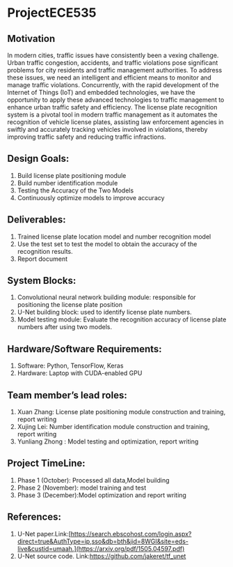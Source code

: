 # ProjectECE535
## Motivation
In modern cities, traffic issues have consistently been a vexing challenge. Urban traffic congestion, accidents, and traffic violations pose significant problems for city residents and traffic management authorities. To address these issues, we need an intelligent and efficient means to monitor and manage traffic violations. Concurrently, with the rapid development of the Internet of Things (IoT) and embedded technologies, we have the opportunity to apply these advanced technologies to traffic management to enhance urban traffic safety and efficiency. The license plate recognition system is a pivotal tool in modern traffic management as it automates the recognition of vehicle license plates, assisting law enforcement agencies in swiftly and accurately tracking vehicles involved in violations, thereby improving traffic safety and reducing traffic infractions.
## Design Goals:
1. Build license plate positioning module
2. Build number identification module
3. Testing the Accuracy of the Two Models
4. Continuously optimize models to improve accuracy
## Deliverables: 
1. Trained license plate location model and number recognition model
2. Use the test set to test the model to obtain the accuracy of the recognition results.
3. Report document
## System Blocks:
1. Convolutional neural network building module: responsible for positioning the license plate position
2. U-Net building block: used to identify license plate numbers.
3. Model testing module: Evaluate the recognition accuracy of license plate numbers after using two models.
## Hardware/Software Requirements:
1. Software: Python, TensorFlow, Keras
2. Hardware: Laptop with CUDA-enabled GPU
## Team member’s lead roles:
1. Xuan Zhang: License plate positioning module construction and training, report writing
2. Xujing Lei: Number identification module construction and training, report writing
3. Yunliang Zhong : Model testing and  optimization, report writing
## Project TimeLine:
1. Phase 1 (October): Processed all data,Model building
2. Phase 2 (November): model training and test
3. Phase 3 (December):Model optimization and report writing
## References:
1. U-Net paper.Link:[https://search.ebscohost.com/login.aspx?direct=true&AuthType=ip,sso&db=bth&jid=8WGI&site=eds-live&custid=umaah.](https://arxiv.org/pdf/1505.04597.pdf)
2. U-Net source code. Link:https://github.com/jakeret/tf_unet




